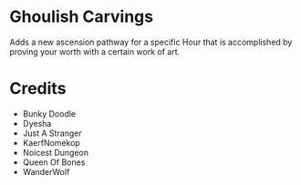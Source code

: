 # Ghoulish Carvings

Adds a new ascension pathway for a specific Hour that is accomplished by proving your worth with a certain work of art.

# Credits
 - Bunky Doodle
 - Dyesha
 - Just A Stranger
 - KaerfNomekop
 - Noicest Dungeon
 - Queen Of Bones
 - WanderWolf